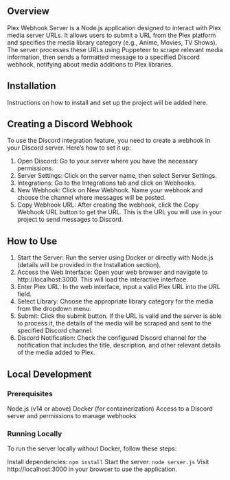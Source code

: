 ## Overview
Plex Webhook Server is a Node.js application designed to interact with Plex media server URLs. It allows users to submit a URL from the Plex platform and specifies the media library category (e.g., Anime, Movies, TV Shows). The server processes these URLs using Puppeteer to scrape relevant media information, then sends a formatted message to a specified Discord webhook, notifying about media additions to Plex libraries.

## Installation
Instructions on how to install and set up the project will be added here.

## Creating a Discord Webhook
To use the Discord integration feature, you need to create a webhook in your Discord server. Here’s how to set it up:

1. Open Discord: Go to your server where you have the necessary permissions.
2. Server Settings: Click on the server name, then select Server Settings.
3. Integrations: Go to the Integrations tab and click on Webhooks.
4. New Webhook: Click on New Webhook. Name your webhook and choose the channel where messages will be posted.
5. Copy Webhook URL: After creating the webhook, click the Copy Webhook URL button to get the URL. This is the URL you will use in your project to send messages to Discord.

## How to Use
1. Start the Server: Run the server using Docker or directly with Node.js (details will be provided in the Installation section).
2. Access the Web Interface: Open your web browser and navigate to http://localhost:3000. This will load the interactive interface.
3. Enter Plex URL: In the web interface, input a valid Plex URL into the URL field.
4. Select Library: Choose the appropriate library category for the media from the dropdown menu.
5. Submit: Click the submit button. If the URL is valid and the server is able to process it, the details of the media will be scraped and sent to the specified Discord channel.
6. Discord Notification: Check the configured Discord channel for the notification that includes the title, description, and other relevant details of the media added to Plex.

## Local Development
### Prerequisites
Node.js (v14 or above)
Docker (for containerization)
Access to a Discord server and permissions to manage webhooks

### Running Locally
To run the server locally without Docker, follow these steps:

Install dependencies: `npm install`
Start the server: `node server.js`
Visit http://localhost:3000 in your browser to use the application.
